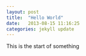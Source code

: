 ```yaml
---
layout: post
title:  "Hello World"
date:   2013-08-15 11:16:25
categories: jekyll update
---
```


This is the start of something 